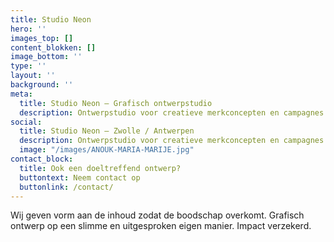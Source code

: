 ```yaml
---
title: Studio Neon
hero: ''
images_top: []
content_blokken: []
image_bottom: ''
type: ''
layout: ''
background: ''
meta:
  title: Studio Neon — Grafisch ontwerpstudio
  description: Ontwerpstudio voor creatieve merkconcepten en campagnes
social:
  title: Studio Neon — Zwolle / Antwerpen
  description: Ontwerpstudio voor creatieve merkconcepten en campagnes
  image: "/images/ANOUK-MARIA-MARIJE.jpg"
contact_block:
  title: Ook een doeltreffend ontwerp?
  buttontext: Neem contact op
  buttonlink: /contact/
---
```

Wij geven vorm aan de inhoud zodat de boodschap overkomt. Grafisch ontwerp op een slimme en uitgesproken eigen manier. Impact verzekerd.